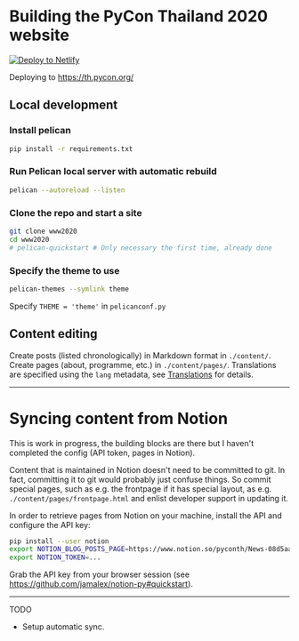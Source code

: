 # Building the PyCon Thailand 2020 website

<!-- Markdown snippet -->
[![Deploy to Netlify](https://www.netlify.com/img/deploy/button.svg)](https://app.netlify.com/start/deploy?repository=https://github.com/pyconth/www2020)

Deploying to https://th.pycon.org/


## Local development

### Install pelican

```bash
pip install -r requirements.txt
```

### Run Pelican local server with automatic rebuild

```bash
pelican --autoreload --listen
````

### Clone the repo and start a site

```bash
git clone www2020
cd www2020
# pelican-quickstart # Only necessary the first time, already done
```

### Specify the theme to use

```bash
pelican-themes --symlink theme
```

Specify `THEME = 'theme'` in `pelicanconf.py`

## Content editing

Create posts (listed chronologically) in Markdown format in `./content/`.
Create pages (about, programme, etc.) in `./content/pages/`.
Translations are specified using the `lang` metadata, see
[Translations](https://docs.getpelican.com/en/stable/content.html#translations)
for details.

----

# Syncing content from Notion

This is work in progress, the building blocks are there but I haven't completed
the config (API token, pages in Notion).

Content that is maintained in Notion doesn't need to be committed to git. 
In fact, committing it to git would probably just confuse things. 
So commit special pages, such as e.g. the frontpage if it has special layout,
as e.g. `./content/pages/frontpage.html` and enlist developer support in
updating it.

In order to retrieve pages from Notion on your machine, install the API
and configure the API key:

```bash
pip install --user notion
export NOTION_BLOG_POSTS_PAGE=https://www.notion.so/pyconth/News-08d5aa2f573348e1b96671488947f997
export NOTION_TOKEN=...
```

Grab the API key from your browser session (see https://github.com/jamalex/notion-py#quickstart).


----

TODO

- Setup automatic sync.
